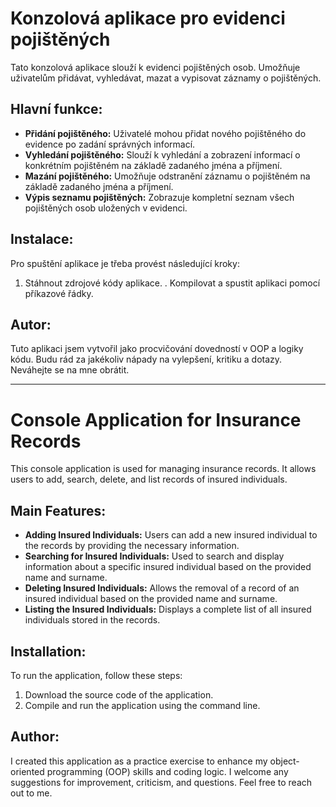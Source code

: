 # Konzolová aplikace pro evidenci pojištěných

Tato konzolová aplikace slouží k evidenci pojištěných osob. Umožňuje uživatelům přidávat, vyhledávat, mazat a vypisovat záznamy o pojištěných.

## Hlavní funkce:

- **Přidání pojištěného:** Uživatelé mohou přidat nového pojištěného do evidence po zadání správných informací.
- **Vyhledání pojištěného:** Slouží k vyhledání a zobrazení informací o konkrétním pojištěném na základě zadaného jména a příjmení.
- **Mazání pojištěného:** Umožňuje odstranění záznamu o pojištěném na základě zadaného jména a příjmení.
- **Výpis seznamu pojištěných:** Zobrazuje kompletní seznam všech pojištěných osob uložených v evidenci.

## Instalace:

Pro spuštění aplikace je třeba provést následující kroky:

1. Stáhnout zdrojové kódy aplikace.
. Kompilovat a spustit aplikaci pomocí příkazové řádky.

## Autor:

Tuto aplikaci jsem vytvořil jako procvičování dovedností v OOP a logiky kódu. Budu rád za jakékoliv nápady na vylepšení, kritiku a dotazy. Neváhejte se na mne obrátit.


----------------------------------------------------------------------------------------------------------------------------------------------------------------------


# Console Application for Insurance Records

This console application is used for managing insurance records. It allows users to add, search, delete, and list records of insured individuals.

## Main Features:

- **Adding Insured Individuals:** Users can add a new insured individual to the records by providing the necessary information.
- **Searching for Insured Individuals:** Used to search and display information about a specific insured individual based on the provided name and surname.
- **Deleting Insured Individuals:** Allows the removal of a record of an insured individual based on the provided name and surname.
- **Listing the Insured Individuals:** Displays a complete list of all insured individuals stored in the records.

## Installation:

To run the application, follow these steps:

1. Download the source code of the application.
2. Compile and run the application using the command line.

## Author:

I created this application as a practice exercise to enhance my object-oriented programming (OOP) skills and coding logic. I welcome any suggestions for improvement, criticism, and questions. Feel free to reach out to me.


